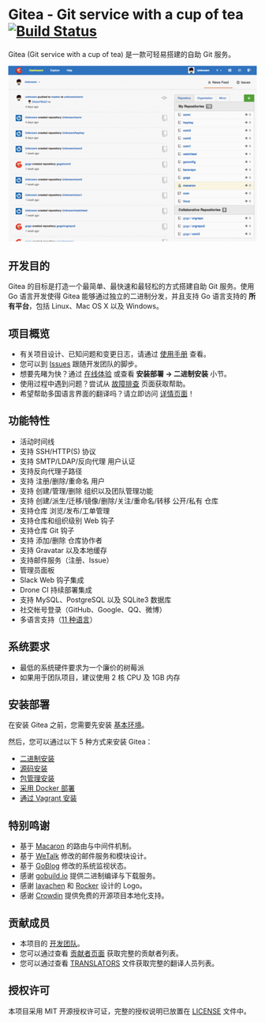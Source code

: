 Gitea - Git service with a cup of tea [![Build Status](https://travis-ci.org/go-gitea/gitea.svg?branch=master)](https://travis-ci.org/go-gitea/gitea)
=====================================

Gitea (Git service with a cup of tea) 是一款可轻易搭建的自助 Git 服务。

![Demo](screenshots/demo.gif)

## 开发目的

Gitea 的目标是打造一个最简单、最快速和最轻松的方式搭建自助 Git 服务。使用 Go 语言开发使得 Gitea 能够通过独立的二进制分发，并且支持 Go 语言支持的 **所有平台**，包括 Linux、Mac OS X 以及 Windows。

## 项目概览

- 有关项目设计、已知问题和变更日志，请通过 [使用手册](http://gitea.io/docs/intro/) 查看。
- 您可以到 [Issues](https://github.com/go-gitea/gitea/issues) 跟随开发团队的脚步。
- 想要先睹为快？通过 [在线体验](http://try.gitea.io) 或查看 **安装部署 -> 二进制安装** 小节。
- 使用过程中遇到问题？尝试从 [故障排查](http://gitea.io/docs/intro/troubleshooting.md) 页面获取帮助。
- 希望帮助多国语言界面的翻译吗？请立即访问 [详情页面](http://gitea.io/docs/features/i18n.html)！

## 功能特性

- 活动时间线
- 支持 SSH/HTTP(S) 协议
- 支持 SMTP/LDAP/反向代理 用户认证
- 支持反向代理子路径
- 支持 注册/删除/重命名 用户
- 支持 创建/管理/删除 组织以及团队管理功能
- 支持 创建/派生/迁移/镜像/删除/关注/重命名/转移 公开/私有 仓库
- 支持仓库 浏览/发布/工单管理
- 支持仓库和组织级别 Web 钩子
- 支持仓库 Git 钩子
- 支持 添加/删除 仓库协作者
- 支持 Gravatar 以及本地缓存
- 支持邮件服务（注册、Issue）
- 管理员面板
- Slack Web 钩子集成
- Drone CI 持续部署集成
- 支持 MySQL、PostgreSQL 以及 SQLite3 数据库
- 社交帐号登录（GitHub、Google、QQ、微博）
- 多语言支持（[11 种语言]([more](https://crowdin.com/project/gogs))）

## 系统要求

- 最低的系统硬件要求为一个廉价的树莓派
- 如果用于团队项目，建议使用 2 核 CPU 及 1GB 内存

## 安装部署

在安装 Gitea 之前，您需要先安装 [基本环境](http://gitea.io/docs/installation/)。

然后，您可以通过以下 5 种方式来安装 Gitea：

- [二进制安装](http://gitea.io/docs/installation/install_from_binary.md)
- [源码安装](http://gitea.io/docs/installation/install_from_source.md)
- [包管理安装](http://gitea.io/docs/installation/install_from_packages.md)
- [采用 Docker 部署](https://github.com/go-gitea/gitea/tree/master/docker)
- [通过 Vagrant 安装](https://github.com/geerlingguy/ansible-vagrant-examples/tree/master/gogs)

## 特别鸣谢

- 基于 [Macaron](https://github.com/Unknwon/macaron) 的路由与中间件机制。
- 基于 [WeTalk](https://github.com/beego/wetalk) 修改的邮件服务和模块设计。
- 基于 [GoBlog](https://github.com/fuxiaohei/goblog) 修改的系统监视状态。
- 感谢 [gobuild.io](http://gobuild.io) 提供二进制编译与下载服务。
- 感谢 [lavachen](http://www.lavachen.cn/) 和 [Rocker](http://weibo.com/rocker1989) 设计的 Logo。
- 感谢 [Crowdin](https://crowdin.com/project/gogs) 提供免费的开源项目本地化支持。

## 贡献成员

- 本项目的 [开发团队](http://gitea.io/team)。
- 您可以通过查看 [贡献者页面](https://github.com/go-gitea/gitea/graphs/contributors) 获取完整的贡献者列表。
- 您可以通过查看 [TRANSLATORS](conf/locale/TRANSLATORS) 文件获取完整的翻译人员列表。

## 授权许可

本项目采用 MIT 开源授权许可证，完整的授权说明已放置在 [LICENSE](https://github.com/go-gitea/gitea/blob/master/LICENSE) 文件中。
